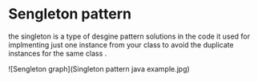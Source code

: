 # Sengleton pattern

the singleton is a type of desgine pattern solutions 
in the code it used for implmenting just one instance from your class 
to avoid the duplicate instances for the same class .

![Sengleton graph](Singleton pattern java example.jpg)
